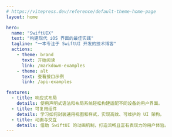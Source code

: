 ```yaml
---
# https://vitepress.dev/reference/default-theme-home-page
layout: home

hero:
  name: "SwiftUIX"
  text: "构建现代 iOS 界面的最佳实践"
  tagline: "一本专注于 SwiftUI 开发的技术博客"
  actions:
    - theme: brand
      text: 开始阅读
      link: /markdown-examples
    - theme: alt
      text: 查看接口示例
      link: /api-examples

features:
  - title: 响应式布局
    details: 使用声明式语法和布局系统轻松构建适配不同设备的用户界面。
  - title: 可复用组件
    details: 学习如何封装通用视图和样式，实现高效、可维护的 UI 架构。
  - title: 动画与交互
    details: 借助 SwiftUI 的动画机制，打造流畅且富有表现力的用户体验。
---
```

